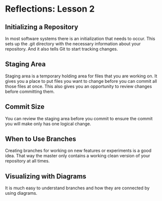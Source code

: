 # Reflections: Lesson 2

## Initializing a Repository

In most software systems there is an initialization that needs to occur. This sets up the .git directory with the necessary information about your repository. And it also tells Git to start tracking changes.

## Staging Area

Staging area is a temporary holding area for files that you are working on. It gives you a place to put files you want to change before you can commit all those files at once. This also gives you an opportunity to review changes before committing them.

## Commit Size

You can review the staging area before you commit to ensure the commit you will make only has one logical change.


## When to Use Branches

Creating branches for working on new features or experiments is a good idea. That way the master only contains a working clean version of your repository at all times.

## Visualizing with Diagrams

It is much easy to understand branches and how they are connected by using diagrams.
